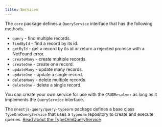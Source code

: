 ```yaml
---
title: Services
---
```


The `core` package defines a `QueryService` interface that has the following methods.

* `query` - find multiple records.
* `findById` - find a record by its id.
* `getById` - get a record by its id or return a rejected promise with a NotFound error.
* `createMany` - create multiple records.
* `createOne` - create one record.
* `updateMany` - update many records.
* `updateOne` - update a single record.
* `deleteMany` - delete multiple records.
* `deleteOne` - delete a single record.

You can create your own service for use with the `CRUDResolver` as long as it implements the `QueryService` interface.

The `@nestjs-query/query-typeorm` package defines a base class `TypeOrmQueryService` that uses a `typeorm` repository
to create and execute queries. [Read about the TypeOrmQueryService](../typeorm/services)


